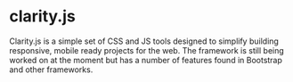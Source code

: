 # clarity.js
Clarity.js is a simple set of CSS and JS tools designed to simplify building responsive, mobile ready projects for the web. The framework is still being worked on at the moment but has a number of features found in Bootstrap and other frameworks.